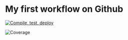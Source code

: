 # My first workflow on Github

[![Compile, test, deploy](https://github.com/rowter4/redoWkShop22/actions/workflows/main.yaml/badge.svg)](https://github.com/rowter4/redoWkShop22/actions/workflows/main.yaml)

![Coverage](https://bigbird.sgp1.digitaloceanspaces.com/coverage/redoWkShop22/jacoco.svg)